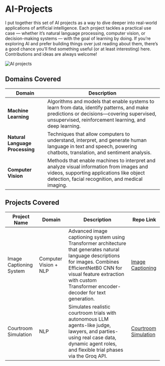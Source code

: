 # AI-Projects
I put together this set of AI projects as a way to dive deeper into real-world applications of artificial intelligence. Each project tackles a practical use case — whether it’s natural language processing, computer vision, or decision-making systems — with the goal of learning by doing. If you’re exploring AI and prefer building things over just reading about them, there’s a good chance you’ll find something useful (or at least interesting) here. Contributions and ideas are always welcome!

![AI projects](https://github.com/user-attachments/assets/5e685c14-4d53-4f91-8dd9-0e8733b3046c)

## Domains Covered

| Domain                        | Description                                                                                 |
|-------------------------------|--------------------------------------------------------------------------------------------|
| **Machine Learning**          | Algorithms and models that enable systems to learn from data, identify patterns, and make predictions or decisions—covering supervised, unsupervised, reinforcement learning, and deep learning. |
| **Natural Language Processing** | Techniques that allow computers to understand, interpret, and generate human language in text and speech, powering chatbots, translation, and sentiment analysis. |
| **Computer Vision**           | Methods that enable machines to interpret and analyze visual information from images and videos, supporting applications like object detection, facial recognition, and medical imaging. |


## Projects Covered

| Project Name         | Domain | Description                                                                                                                        | Repo Link                                     |
|----------------------|--------|------------------------------------------------------------------------------------------------------------------------------------|-----------------------------------------------|
| Image Captioning System | Computer Vision + NLP | Advanced image captioning system using Transformer architecture that generates natural language descriptions for images. Combines EfficientNetB0 CNN for visual feature extraction with custom Transformer encoder-decoder for text generation. | [Image Captioning](https://github.com/Avaneesh40585/Image-Captioning) |
| Courtroom Simulation  | NLP   | 		Simulates realistic courtroom trials with autonomous LLM agents-like judge, lawyers, and parties-using real case data, dynamic agent roles, and flexible trial phases via the Groq API.  | [Courtroom Simulation](https://github.com/Avaneesh40585/Courtroom-Simulation)  |





